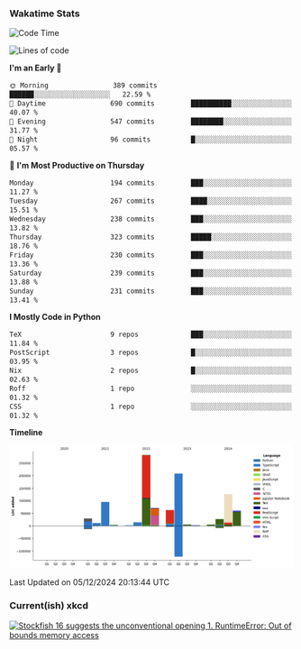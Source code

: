 ### Wakatime Stats
<!--START_SECTION:waka-->
![Code Time](http://img.shields.io/badge/Code%20Time-2%2C970%20hrs%2055%20mins-blue)

![Lines of code](https://img.shields.io/badge/From%20Hello%20World%20I%27ve%20Written-1.0%20million%20lines%20of%20code-blue)

**I'm an Early 🐤** 

```text
🌞 Morning                389 commits         ██████░░░░░░░░░░░░░░░░░░░   22.59 % 
🌆 Daytime                690 commits         ██████████░░░░░░░░░░░░░░░   40.07 % 
🌃 Evening                547 commits         ████████░░░░░░░░░░░░░░░░░   31.77 % 
🌙 Night                  96 commits          █░░░░░░░░░░░░░░░░░░░░░░░░   05.57 % 
```
📅 **I'm Most Productive on Thursday** 

```text
Monday                   194 commits         ███░░░░░░░░░░░░░░░░░░░░░░   11.27 % 
Tuesday                  267 commits         ████░░░░░░░░░░░░░░░░░░░░░   15.51 % 
Wednesday                238 commits         ███░░░░░░░░░░░░░░░░░░░░░░   13.82 % 
Thursday                 323 commits         █████░░░░░░░░░░░░░░░░░░░░   18.76 % 
Friday                   230 commits         ███░░░░░░░░░░░░░░░░░░░░░░   13.36 % 
Saturday                 239 commits         ███░░░░░░░░░░░░░░░░░░░░░░   13.88 % 
Sunday                   231 commits         ███░░░░░░░░░░░░░░░░░░░░░░   13.41 % 
```


**I Mostly Code in Python** 

```text
TeX                      9 repos             ███░░░░░░░░░░░░░░░░░░░░░░   11.84 % 
PostScript               3 repos             █░░░░░░░░░░░░░░░░░░░░░░░░   03.95 % 
Nix                      2 repos             █░░░░░░░░░░░░░░░░░░░░░░░░   02.63 % 
Roff                     1 repo              ░░░░░░░░░░░░░░░░░░░░░░░░░   01.32 % 
CSS                      1 repo              ░░░░░░░░░░░░░░░░░░░░░░░░░   01.32 % 
```



**Timeline**

![Lines of Code chart](https://raw.githubusercontent.com/joshuajeschek/joshuajeschek/main/assets/bar_graph.png)


 Last Updated on 05/12/2024 20:13:44 UTC
<!--END_SECTION:waka-->

### Current(ish) xkcd
<a id="xkcd-a" title="Stockfish 16 suggests the unconventional opening 1. RuntimeError: Out of bounds memory access" href="https://www.xkcd.com" target="_blank">
        <img align="center" id="xkcd-img" src="https://imgs.xkcd.com/comics/infinite_armada_chess.png" alt="Stockfish 16 suggests the unconventional opening 1. RuntimeError: Out of bounds memory access" height=300 />
</a>
